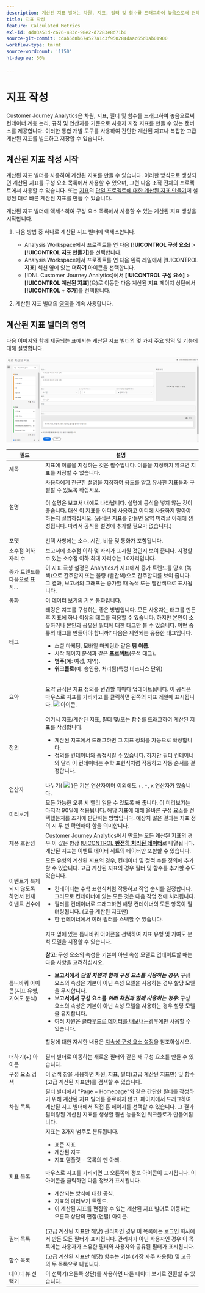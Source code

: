 ```yaml
---
description: 계산된 지표 빌더는 차원, 지표, 필터 및 함수를 드래그하여 놓음으로써 컨테이너 계층 논리, 규칙 및 연산자를 기준으로 사용자 지정 지표를 만들 수 있는 캔버스를 제공합니다. 이러한 통합 개발 도구를 사용하여 간단한 계산된 지표나 복잡한 고급 계산된 지표를 빌드하고 저장할 수 있습니다.
title: 지표 작성
feature: Calculated Metrics
exl-id: 4d03a51d-c676-483c-98e2-d7283e8d71b0
source-git-commit: cdab5d8b674527a1c3f950284daac65d0ab01900
workflow-type: tm+mt
source-wordcount: '1150'
ht-degree: 50%

---
```


# 지표 작성

Customer Journey Analytics은 차원, 지표, 필터 및 함수를 드래그하여 놓음으로써 컨테이너 계층 논리, 규칙 및 연산자를 기준으로 사용자 지정 지표를 만들 수 있는 캔버스를 제공합니다. 이러한 통합 개발 도구를 사용하여 간단한 계산된 지표나 복잡한 고급 계산된 지표를 빌드하고 저장할 수 있습니다.

## 계산된 지표 작성 시작

계산된 지표 빌더를 사용하여 계산된 지표를 만들 수 있습니다. 이러한 방식으로 생성되면 계산된 지표를 구성 요소 목록에서 사용할 수 있으며, 그런 다음 조직 전체의 프로젝트에서 사용할 수 있습니다. 또는 [지표](/help/components/apply-create-metrics.md)의 [단일 프로젝트에 대한 계산된 지표 만들기](/help/components/apply-create-metrics.md#create-calculated-metrics-for-a-single-project)에 설명된 대로 빠른 계산된 지표를 만들 수 있습니다.

계산된 지표 빌더에 액세스하여 구성 요소 목록에서 사용할 수 있는 계산된 지표 생성을 시작합니다.

1. 다음 방법 중 하나로 계산된 지표 빌더에 액세스합니다.

   * Analysis Workspace에서 프로젝트를 연 다음 **[!UICONTROL 구성 요소]** > **[!UICONTROL 지표 만들기]**&#x200B;를 선택합니다.
   * Analysis Workspace에서 프로젝트를 연 다음 왼쪽 레일에서 [!UICONTROL **지표**] 섹션 옆에 있는 **더하기** 아이콘을 선택합니다.
   * [!DNL Customer Journey Analytics]에서 **[!UICONTROL 구성 요소]** > **[!UICONTROL 계산된 지표]**(으)로 이동한 다음 계산된 지표 페이지 상단에서 **[!UICONTROL + 추가]**&#x200B;를 선택합니다.

1. 계산된 지표 빌더의 [영역](#areas-of-the-calculated-metrics-builder)을 계속 사용합니다.

## 계산된 지표 빌더의 영역

다음 이미지와 함께 제공되는 표에서는 계산된 지표 빌더의 몇 가지 주요 영역 및 기능에 대해 설명합니다.

![이 섹션에서 설명한 기본 영역 및 기능을 표시하는 새 계산된 지표 창입니다.](assets/cm_builder_ui.png)

| 필드 | 설명 |
| --- | --- |
| 제목 | 지표에 이름을 지정하는 것은 필수입니다. 이름을 지정하지 않으면 지표를 저장할 수 없습니다. |
| 설명 | 사용자에게 친근한 설명을 지정하여 용도를 알고 유사한 지표들과 구별할 수 있도록 하십시오. <p>이 설명은 보고서 내에도 나타납니다. 설명에 공식을 넣지 않는 것이 좋습니다. 대신 이 지표를 어디에 사용하고 어디에 사용하지 말아야 하는지 설명하십시오. (공식은 지표를 만들면 요약 머리글 아래에 생성됩니다. 따라서 공식을 설명에 추가할 필요가 없습니다.) </p> |
| 포맷 | 선택 사항에는 소수, 시간, 비율 및 통화가 포함됩니다. |
| 소수점 이하 자리 수 | 보고서에 소수점 이하 몇 자리가 표시될 것인지 보여 줍니다. 지정할 수 있는 소수점 이하 최대 자리수는 10자리입니다. |
| 증가 트렌드를 다음으로 표시... | 이 지표 극성 설정은 Analytics가 지표에서 증가 트렌드를 양호 (녹색)으로 간주할지 또는 불량 (빨간색)으로 간주할지를 보여 줍니다. 그 결과, 보고서의 그래프는 증가할 때 녹색 또는 빨간색으로 표시됩니다. |
| 통화 | 이 데이터 보기의 기본 통화입니다. |
| 태그 | 태깅은 지표를 구성하는 좋은 방법입니다. 모든 사용자는 태그를 만든 후 지표에 하나 이상의 태그를 적용할 수 있습니다. 하지만 본인이 소유하거나 본인과 공유된 필터에 대한 태그만 볼 수 있습니다. 어떤 종류의 태그를 만들어야 합니까? 다음은 제안되는 유용한 태그입니다.<ul><li>소셜 마케팅, 모바일 마케팅과 같은 **팀 이름**.</li><li>시작 페이지 분석과 같은 **프로젝트**(분석 태그).</li><li>**범주**(예: 여성, 지역).</li><li>**워크플로**(예: 승인용, 처리됨(특정 비즈니스 단위)</li></ul> |
| 요약 | <p>요약 공식은 지표 정의를 변경할 때마다 업데이트됩니다. 이 공식은 마우스로 지표를 가리키고 를 클릭하면 왼쪽의 지표 레일에 표시됩니다. <img placement="inline"  src="https://spectrum.adobe.com/static/icons/workflow_18/Smock_Info_18_N.svg" id="image_BDA0EAF89C19440CB02AE248BA3F968E" /> 아이콘. </p> |
| 정의 | 여기서 지표/계산된 지표, 필터 및/또는 함수를 드래그하여 계산된 지표를 작성합니다. <ul><li>계산된 지표에서 드래그하면 그 지표 정의를 자동으로 확장합니다. </li> <li>정의를 컨테이너와 중첩시킬 수 있습니다. 하지만 필터 컨테이너와 달리 이 컨테이너는 수학 표현식처럼 작동하고 작동 순서를 결정합니다. </li> </ul> |
| 연산자 | 나누기( <img placement="inline"  src="https://spectrum.adobe.com/static/icons/workflow_18/Smock_Divide_18_N.svg" width="15" id="image_320D7363DE024BDEB21E44606C8B367F" width="25px" /> )은 기본 연산자이며 이외에도 +, -, x 연산자가 있습니다. |
| 미리보기 | 모든 가능한 오류 시 빨리 읽을 수 있도록 해 줍니다. 이 미리보기는 마지막 90일에 적용됩니다. 해당 지표에 대해 올바른 구성 요소를 선택했는지를 초기에 판단하는 방법입니다. 예상치 않은 결과는 지표 정의 시 두 번 확인해야 함을 의미합니다. |
| 제품 호환성 | Customer Journey Analytics에서 만드는 모든 계산된 지표의 경우 이 값은 항상 [!UICONTROL **완전히 처리된 데이터**](으)로 나열됩니다. 계산된 지표는 이벤트 데이터 세트의 데이터만 포함할 수 있습니다. |
| 이벤트가 복제되지 않도록 하면서 현재 이벤트 변수에 | 모든 유형의 계산된 지표의 경우, 컨테이너 및 정적 수를 정의에 추가할 수 있습니다. 고급 계산된 지표의 경우 필터 및 함수를 추가할 수도 있습니다.<ul><li>컨테이너는 수학 표현식처럼 작동하고 작업 순서를 결정합니다. 그러므로 컨테이너에 있는 모든 것은 다음 작업 전에 처리됩니다.</li><li>필터를 컨테이너로 드래그하면 해당 컨테이너의 모든 항목이 필터링됩니다. (고급 계산된 지표만)</li><li>한 컨테이너에서 여러 필터를 스택할 수 있습니다.</li></ul> |
| 톱니바퀴 아이콘(지표 유형, 기여도 분석) | 지표 옆에 있는 톱니바퀴 아이콘을 선택하여 지표 유형 및 기여도 분석 모델을 지정할 수 있습니다. <p>**참고:** 구성 요소의 속성을 기본이 아닌 속성 모델로 업데이트할 때는 다음 사항을 고려하십시오.</p><ul><li>**보고서에서 *단일 차원과 함께 구성 요소를 사용하는 경우*:** 구성 요소의 속성은 기본이 아닌 속성 모델을 사용하는 경우 할당 모델을 무시합니다.</li><li>**보고서에서 구성 요소를 *여러 차원과 함께 사용하는 경우*:** 구성 요소의 속성은 기본이 아닌 속성 모델을 사용하는 경우 할당 모델을 유지합니다.</li><li>여러 차원은 [클라우드로 데이터를 내보내는](/help/analysis-workspace/export/export-cloud.md)경우에만 사용할 수 있습니다.</li></ul> <p>할당에 대한 자세한 내용은 [지속성 구성 요소 설정](/help/data-views/component-settings/persistence.md)을 참조하십시오.</p> |
| 더하기(+) 아이콘 | 필터 빌더로 이동하는 새로운 필터와 같은 새 구성 요소를 만들 수 있습니다. |
| 구성 요소 검색 | 이 검색 창을 사용하면 차원, 지표, 필터(고급 계산된 지표만) 및 함수(고급 계산된 지표만)를 검색할 수 있습니다. |
| 차원 목록 | 필터 빌더에서 &quot;Page = Homepage&quot;와 같은 간단한 필터를 작성하기 위해 계산된 지표 빌더를 종료하지 않고, 페이지에서 드래그하여 계산된 지표 빌더에서 직접 홈 페이지를 선택할 수 있습니다. 그 결과 필터링된 계산된 지표를 생성할 훨씬 능률적인 워크플로가 만들어집니다. |
| 지표 목록 | 지표는 3가지 범주로 분류됩니다.<ul><li>표준 지표</li><li>계산된 지표</li><li>지표 템플릿 - 목록의 맨 아래.</li></ul>마우스로 지표를 가리키면 그 오른쪽에 정보 아이콘이 표시됩니다. 이 아이콘을 클릭하면 다음 정보가 표시됩니다.<ul><li>계산되는 방식에 대한 공식.</li><li>지표의 미리보기 트렌드.</li><li>이 계산된 지표를 편집할 수 있는 계산된 지표 빌더로 이동하는 오른쪽 상단의 편집(연필) 아이콘.</li></ul> |
| 필터 목록 | (고급 계산된 지표만 해당) 관리자인 경우 이 목록에는 로그인 회사에서 만든 모든 필터가 표시됩니다. 관리자가 아닌 사용자인 경우 이 목록에는 사용자가 소유한 필터와 사용자와 공유된 필터가 표시됩니다. |
| 함수 목록 | (고급 계산된 지표만 해당) 함수는 기본 (가장 자주 사용됨) 및 고급 의 두 목록으로 나뉩니다. |
| 데이터 뷰 선택기 | 이 선택기(오른쪽 상단)를 사용하면 다른 데이터 보기로 전환할 수 있습니다. |
